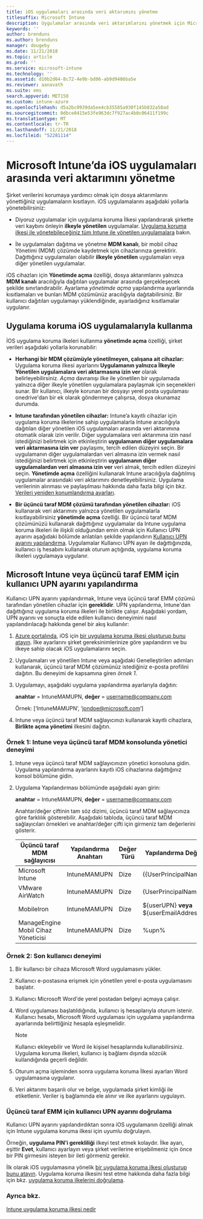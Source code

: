 ```yaml
---
title: iOS uygulamaları arasında veri aktarımını yönetme
titlesuffix: Microsoft Intune
description: Uygulamalar arasında veri aktarımlarını yönetmek için Microsoft Intune'da mobil uygulama yönetimi ilkelerinin nasıl kullanılacağını öğrenin.
keywords: ''
author: brenduns
ms.author: brenduns
manager: dougeby
ms.date: 11/21/2018
ms.topic: article
ms.prod: ''
ms.service: microsoft-intune
ms.technology: ''
ms.assetid: d10b2d64-8c72-4e9b-bd06-ab9d9486ba5e
ms.reviewer: aanavath
ms.suite: ems
search.appverid: MET150
ms.custom: intune-azure
ms.openlocfilehash: d5a2bc0939da5ee4cb35585a930f145b832a58ad
ms.sourcegitcommit: 0dbce0415e53fe963dc7f927ac4b0c06411f199c
ms.translationtype: MT
ms.contentlocale: tr-TR
ms.lasthandoff: 11/21/2018
ms.locfileid: "52281114"
---
```

# <a name="how-to-manage-data-transfer-between-ios-apps-in-microsoft-intune"></a>Microsoft Intune’da iOS uygulamaları arasında veri aktarımını yönetme

Şirket verilerini korumaya yardımcı olmak için dosya aktarımlarını yönettiğiniz uygulamaların kısıtlayın. iOS uygulamalarını aşağıdaki yollarla yönetebilirsiniz:

-   Diyoruz uygulamalar için uygulama koruma İlkesi yapılandırarak şirkette veri kaybını önleyin **ilkeyle yönetilen** uygulamalar. [Uygulama koruma ilkesi ile yönetebileceğiniz tüm Intune ile yönetilen uygulamalara](https://www.microsoft.com/cloud-platform/microsoft-intune-apps) bakın.

-   İle uygulamaları dağıtma ve yönetme **MDM kanalı**, bir mobil cihaz Yönetimi (MDM) çözümde kaydetmek için cihazlarınıza gerektirir. Dağıttığınız uygulamaları olabilir **ilkeyle yönetilen** uygulamaları veya diğer yönetilen uygulamalar.

iOS cihazları için **Yönetimde açma** özelliği, dosya aktarımlarını yalnızca **MDM kanalı** aracılığıyla dağıtılan uygulamalar arasında gerçekleşecek şekilde sınırlandırabilir. Ayarlama *yönetimde açma* yapılandırma ayarlarında kısıtlamaları ve bunları MDM çözümünüz aracılığıyla dağıtabilirsiniz.  Bir kullanıcı dağıtılan uygulamayı yüklendiğinde, ayarladığınız kısıtlamalar uygulanır.

##  <a name="use-app-protection-with-ios-apps"></a>Uygulama koruma iOS uygulamalarıyla kullanma
İOS uygulama koruma ilkeleri kullanma **yönetimde açma** özelliği, şirket verileri aşağıdaki yollarla korunabilir:

-   **Herhangi bir MDM çözümüyle yönetilmeyen, çalışana ait cihazlar:** Uygulama koruma ilkesi ayarlarını **Uygulamanın yalnızca İlkeyle Yönetilen uygulamalara veri aktarmasına izin ver** olarak belirleyebilirsiniz. *Açma* davranışı ilke ile yönetilen bir uygulamada yalnızca diğer ilkeyle yönetilen uygulamalara paylaşmak için seçenekleri sunar. Bir kullanıcı, ilkeyle korunan bir dosyayı yerel posta uygulaması onedrive'dan bir ek olarak göndermeye çalışırsa, dosya okunamaz durumda.

-   **Intune tarafından yönetilen cihazlar:** Intune’a kayıtlı cihazlar için uygulama koruma ilkelerine sahip uygulamalarla Intune aracılığıyla dağıtılan diğer yönetilen iOS uygulamaları arasında veri aktarımına otomatik olarak izin verilir. Diğer uygulamalara veri aktarımına izin nasıl istediğinizi belirtmek için etkinleştirin **uygulamanın diğer uygulamalara veri aktarmasına izin ver** paylaşımı, tercih edilen düzeyini seçin. Bir uygulamanın diğer uygulamalardan veri almasına izin vermek nasıl istediğinizi belirtmek için etkinleştirin **uygulamanın diğer uygulamalardan veri almasına izin ver** veri almak, tercih edilen düzeyini seçin. **Yönetimde açma** özelliğini kullanarak Intune aracılığıyla dağıtılmış uygulamalar arasındaki veri aktarımını denetleyebilirsiniz. Uygulama verilerinin alınması ve paylaşılması hakkında daha fazla bilgi için bkz. [Verileri yeniden konumlandırma ayarları](app-protection-policy-settings-ios.md#data-relocation-settings).   

-   **Bir üçüncü taraf MDM çözümü tarafından yönetilen cihazlar:** iOS kullanarak veri aktarımını yalnızca yönetilen uygulamalarla kısıtlayabilirsiniz **yönetimde açma** özelliği.
Bir üçüncü taraf MDM çözümünüzü kullanarak dağıttığınız uygulamalar da Intune uygulama koruma ilkeleri ile ilişkili olduğundan emin olmak için Kullanıcı UPN ayarını aşağıdaki bölümde anlatılan şekilde yapılandırın [Kullanıcı UPN ayarını yapılandırma](#configure-user-upn-setting-for-microsoft-intune-or-third-party-emm). Uygulamalar Kullanıcı UPN ayarı ile dağıttığınızda, kullanıcı iş hesabını kullanarak oturum açtığında, uygulama koruma ilkeleri uygulamaya uygulanır.

## <a name="configure-user-upn-setting-for-microsoft-intune-or-third-party-emm"></a>Microsoft Intune veya üçüncü taraf EMM için kullanıcı UPN ayarını yapılandırma
Kullanıcı UPN ayarını yapılandırmak, Intune veya üçüncü taraf EMM çözümü tarafından yönetilen cihazlar için **gereklidir**. UPN yapılandırma, Intune'dan dağıttığınız uygulama koruma ilkeleri ile birlikte çalışır. Aşağıdaki yordam, UPN ayarını ve sonuçta elde edilen kullanıcı deneyimini nasıl yapılandırılacağı hakkında genel bir akış kullanılır:

1.  [Azure portalında](https://portal.azure.com), iOS için [bir uygulama koruma ilkesi oluşturup bunu atayın](app-protection-policies.md). İlke ayarlarını şirket gereksinimlerinize göre yapılandırın ve bu ilkeye sahip olacak iOS uygulamalarını seçin.

2.  Uygulamaları ve yönetilen Intune veya aşağıdaki Genelleştirilen adımları kullanarak, üçüncü taraf MDM çözümünüz istediğiniz e-posta profilini dağıtın. Bu deneyimi de kapsamına giren *örnek 1*.

3.  Uygulamayı, aşağıdaki uygulama yapılandırma ayarlarıyla dağıtın:

      **anahtar** = IntuneMAMUPN,  **değer** = <username@company.com>

      Örnek: [‘IntuneMAMUPN’, ‘jondoe@microsoft.com’]

4.  Intune veya üçüncü taraf MDM sağlayıcınızı kullanarak kayıtlı cihazlara, **Birlikte açma yönetimi** ilkesini dağıtın.


### <a name="example-1-admin-experience-in-intune-or-third-party-mdm-console"></a>Örnek 1: Intune veya üçüncü taraf MDM konsolunda yönetici deneyimi

1. Intune veya üçüncü taraf MDM sağlayıcınızın yönetici konsoluna gidin. Uygulama yapılandırma ayarlarını kayıtlı iOS cihazlarına dağıttığınız konsol bölümüne gidin.

2. Uygulama Yapılandırması bölümünde aşağıdaki ayarı girin:

   **anahtar** = IntuneMAMUPN,  **değer** = <username@company.com>

   Anahtar/değer çiftinin tam söz dizimi, üçüncü taraf MDM sağlayıcınıza göre farklılık gösterebilir. Aşağıdaki tabloda, üçüncü taraf MDM sağlayıcıları örnekleri ve anahtar/değer çifti için girmeniz tam değerlerini gösterir.

   |Üçüncü taraf MDM sağlayıcısı| Yapılandırma Anahtarı | Değer Türü | Yapılandırma Değeri|
   | ------- | ---- | ---- | ---- |
   |Microsoft Intune| IntuneMAMUPN | Dize | {{UserPrincipalName}}|
   |VMware AirWatch| IntuneMAMUPN | Dize | {UserPrincipalName}|
   |MobileIron | IntuneMAMUPN | Dize | ${userUPN} **veya** ${userEmailAddress} |
   |ManageEngine Mobil Cihaz Yöneticisi | IntuneMAMUPN | Dize | %upn% |


### <a name="example-2-end-user-experience"></a>Örnek 2: Son kullanıcı deneyimi

1.  Bir kullanıcı bir cihaza Microsoft Word uygulamasını yükler.

2.  Kullanıcı e-postasına erişmek için yönetilen yerel e-posta uygulamasını başlatır.

3.  Kullanıcı Microsoft Word'de yerel postadan belgeyi açmaya çalışır.

4.  Word uygulaması başlatıldığında, kullanıcı iş hesaplarıyla oturum istenir. Kullanıcı hesabı, Microsoft Word uygulaması için uygulama yapılandırma ayarlarında belirttiğiniz hesapla eşleşmelidir.

    > [!NOTE]
    > Kullanıcı ekleyebilir ve Word ile kişisel hesaplarında kullanabilirsiniz. Uygulama koruma ilkeleri, kullanıcı iş bağlamı dışında sözcük kullandığında geçerli değildir. 

5.  Oturum açma işleminden sonra uygulama koruma İlkesi ayarları Word uygulamasına uygulanır.

6.  Veri aktarımı başarılı olur ve belge, uygulamada şirket kimliği ile etiketlenir.  Veriler iş bağlamında ele alınır ve ilke ayarlarını uygulayın. 

### <a name="validate-user-upn-setting-for-third-party-emm"></a>Üçüncü taraf EMM için kullanıcı UPN ayarını doğrulama

Kullanıcı UPN ayarını yapılandırdıktan sonra iOS uygulamanın özelliği almak için Intune uygulama koruma ilkesi için uyumlu doğrulayın.

Örneğin, **uygulama PIN'i gerekliliği** ilkeyi test etmek kolaydır. İlke ayarı, eşittir **Evet**, kullanıcı ayarlayın veya şirket verilerine erişebilmeniz için önce bir PIN girmesini isteyen bir ileti görmeniz gerekir.

İlk olarak iOS uygulamasına yönelik [bir uygulama koruma ilkesi oluşturup bunu atayın](app-protection-policies.md). Uygulama koruma ilkesini test etme hakkında daha fazla bilgi için bkz. [uygulama koruma ilkelerini doğrulama](app-protection-policies-validate.md).


### <a name="see-also"></a>Ayrıca bkz.
[Intune uygulama koruma ilkesi nedir](app-protection-policy.md)
